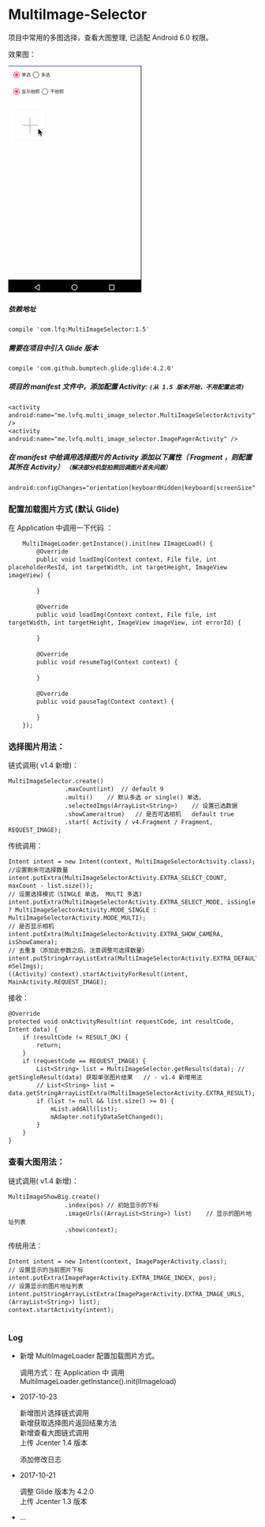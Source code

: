 # MultiImage-Selector
项目中常用的多图选择，查看大图整理, 已适配 Android 6.0 权限。

效果图：

![image](https://github.com/lvfaqiang/Multi-Image-Selector/blob/master/multi_select.gif)

##### 依赖地址

    compile 'com.lfq:MultiImageSelector:1.5' 
    
##### 需要在项目中引入 Glide 版本

    compile 'com.github.bumptech.glide:glide:4.2.0'

##### 项目的 manifest 文件中，添加配置 Activity: `(从 1.5 版本开始，不用配置此项)`

    <activity android:name="me.lvfq.multi_image_selector.MultiImageSelectorActivity" /> 
    <activity android:name="me.lvfq.multi_image_selector.ImagePagerActivity" />

##### 在 manifest 中给调用选择图片的 Activity 添加以下属性（ Fragment ，则配置其所在 Activity） `（解决部分机型拍照回调图片丢失问题）`
 
    android:configChanges="orientation|keyboardHidden|keyboard|screenSize"


### 配置加载图片方式 (默认 Glide)
在 Application 中调用一下代码 ：

        MultiImageLoader.getInstance().init(new IImageLoad() {
            @Override
            public void loadImg(Context context, File file, int placeholderResId, int targetWidth, int targetHeight, ImageView imageView) {

            }

            @Override
            public void loadImg(Context context, File file, int targetWidth, int targetHeight, ImageView imageView, int errorId) {

            }

            @Override
            public void resumeTag(Context context) {

            }

            @Override
            public void pauseTag(Context context) {

            }
        });

### 选择图片用法：
链式调用( v1.4 新增)：

    MultiImageSelector.create()
                    .maxCount(int)  // default 9 
                    .multi()    // 默认多选 or single() 单选，
                    .selectedImgs(ArrayList<String>)    // 设置已选数据
                    .showCamera(true)   // 是否可选相机   default true
                    .start( Activity / v4.Fragment / Fragment, REQUEST_IMAGE);

    
传统调用：

    Intent intent = new Intent(context, MultiImageSelectorActivity.class);
    //设置剩余可选择数量
    intent.putExtra(MultiImageSelectorActivity.EXTRA_SELECT_COUNT, maxCount - list.size());
    // 设置选择模式（SINGLE 单选， MULTI 多选)
    intent.putExtra(MultiImageSelectorActivity.EXTRA_SELECT_MODE, isSingle ? MultiImageSelectorActivity.MODE_SINGLE : MultiImageSelectorActivity.MODE_MULTI);
    // 是否显示相机
    intent.putExtra(MultiImageSelectorActivity.EXTRA_SHOW_CAMERA, isShowCamera);
    // 去重复（添加此参数之后，注意调整可选择数量）
    intent.putStringArrayListExtra(MultiImageSelectorActivity.EXTRA_DEFAULT_SELECTED_LIST, mSelImgs);
    ((Activity) context).startActivityForResult(intent, MainActivity.REQUEST_IMAGE);
    
接收：

    @Override
    protected void onActivityResult(int requestCode, int resultCode, Intent data) {
        if (resultCode != RESULT_OK) {
            return;
        }
        if (requestCode == REQUEST_IMAGE) {
            List<String> list = MultiImageSelector.getResults(data); // getSingleResult(data) 获取单张图片结果   // - v1.4 新增用法
            // List<String> list = data.getStringArrayListExtra(MultiImageSelectorActivity.EXTRA_RESULT);
            if (list != null && list.size() >= 0) {
                mList.addAll(list);
                mAdapter.notifyDataSetChanged();
            }
        }
    }

### 查看大图用法：

链式调用( v1.4 新增)：

    MultiImageShowBig.create()
                    .index(pos) // 初始显示的下标
                    .imageUrls((ArrayList<String>) list)    // 显示的图片地址列表
                    .show(context);

传统用法：

    Intent intent = new Intent(context, ImagePagerActivity.class);
    // 设置显示的当前图片下标
    intent.putExtra(ImagePagerActivity.EXTRA_IMAGE_INDEX, pos);
    // 设置显示的图片地址列表
    intent.putStringArrayListExtra(ImagePagerActivity.EXTRA_IMAGE_URLS, (ArrayList<String>) list);
    context.startActivity(intent);
    
#   
### Log

 - 新增 MultiImageLoader 配置加载图片方式。

    调用方式：在 Application 中 调用 MultiImageLoader.getInstance().init(IImageload)

 - 2017-10-23
 
    新增图片选择链式调用 <br/>
    新增获取选择图片返回结果方法 <br/>
    新增查看大图链式调用 <br/>
    上传 Jcenter 1.4 版本
    
    添加修改日志
    
 - 2017-10-21
    
    调整 Glide 版本为 4.2.0 <br/>
    上传 Jcenter 1.3 版本
 
 - ...
  